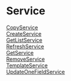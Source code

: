 # Service

[CopyService](https://github.com/progwards-tasktracker/tasktracker) <br />
[CreateService](https://github.com/progwards-tasktracker/tasktracker) <br />
[GetListService](https://github.com/progwards-tasktracker/tasktracker) <br />
[RefreshService](https://github.com/progwards-tasktracker/tasktracker) <br />
[GetService](https://github.com/progwards-tasktracker/tasktracker) <br />
[RemoveService](https://github.com/progwards-tasktracker/tasktracker) <br />
[TemplateService](https://github.com/progwards-tasktracker/tasktracker) <br />
[UpdateOneFieldService](https://github.com/progwards-tasktracker/tasktracker) <br />